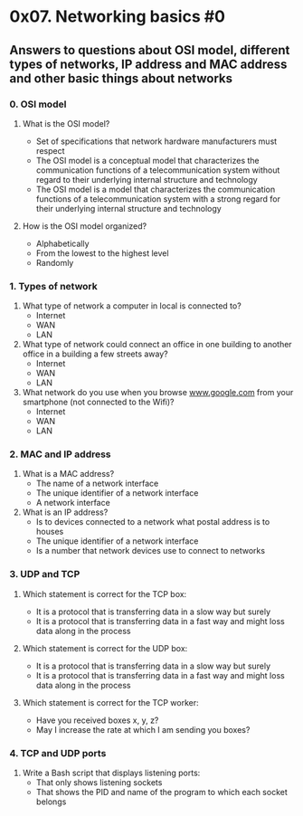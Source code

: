 # 0x07. Networking basics #0
## Answers to questions about OSI model, different types of networks, IP address and MAC address and other basic things about networks
### 0. OSI model
1. What is the OSI model?
   - Set of specifications that network hardware manufacturers must respect
   - The OSI model is a conceptual model that characterizes the communication functions of a telecommunication system without regard to their underlying internal structure and technology
   - The OSI model is a model that characterizes the communication functions of a telecommunication system with a strong regard for their underlying internal structure and technology

1. How is the OSI model organized?
   - Alphabetically
   - From the lowest to the highest level
   - Randomly

### 1. Types of network
1. What type of network a computer in local is connected to?
   - Internet
   - WAN
   - LAN
1. What type of network could connect an office in one building to another office in a building a few streets away?
   - Internet
   - WAN
   - LAN
1. What network do you use when you browse www.google.com from your smartphone (not connected to the Wifi)?
   - Internet
   - WAN
   - LAN

### 2. MAC and IP address
1. What is a MAC address?
   - The name of a network interface
   - The unique identifier of a network interface
   - A network interface
1. What is an IP address?
   - Is to devices connected to a network what postal address is to houses
   - The unique identifier of a network interface
   - Is a number that network devices use to connect to networks
### 3. UDP and TCP
1. Which statement is correct for the TCP box:
   - It is a protocol that is transferring data in a slow way but surely
   - It is a protocol that is transferring data in a fast way and might loss data along in the process

1. Which statement is correct for the UDP box:
   - It is a protocol that is transferring data in a slow way but surely
   - It is a protocol that is transferring data in a fast way and might loss data along in the process

1. Which statement is correct for the TCP worker:
   - Have you received boxes x, y, z?
   - May I increase the rate at which I am sending you boxes?

### 4. TCP and UDP ports
1. Write a Bash script that displays listening ports:
   - That only shows listening sockets
   - That shows the PID and name of the program to which each socket belongs
